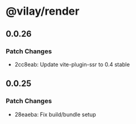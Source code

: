 # @vilay/render

## 0.0.26

### Patch Changes

- 2cc8eab: Update vite-plugin-ssr to 0.4 stable

## 0.0.25

### Patch Changes

- 28eaeba: Fix build/bundle setup
